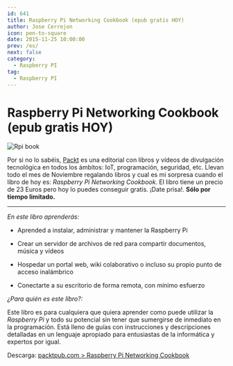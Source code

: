 ```yaml
---
id: 641
title: Raspberry Pi Networking Cookbook (epub gratis HOY)
author: Jose Cerrejon
icon: pen-to-square
date: 2015-11-25 10:00:00
prev: /es/
next: false
category:
  - Raspberry PI
tag:
  - Raspberry PI
---
```


# Raspberry Pi Networking Cookbook (epub gratis HOY)

![Rpi book](/images/2015/11/rpi_book.png)

Por si no lo sabéis, [Packt](https://www.packtpub.com) es una editorial con libros y vídeos de divulgación tecnológica en todos los ámbitos: IoT, programación, seguridad, etc. Llevan todo el mes de Noviembre regalando libros y cual es mi sorpresa cuando el libro de hoy es: *Raspberry Pi Networking Cookbook*. El libro tiene un precio de 23 Euros pero hoy lo puedes conseguir gratis. ¡Date prisa!. **Sólo por tiempo limitado.**

- - -
*En este libro aprenderás:*

* Aprended a instalar, administrar y mantener la Raspberry Pi

* Crear un servidor de archivos de red para compartir documentos, música y vídeos

* Hospedar un portal web, wiki colaborativo o incluso su propio punto de acceso inalámbrico

* Conectarte a su escritorio de forma remota, con mínimo esfuerzo
 

*¿Para quién es este libro?:*

Este libro es para cualquiera que quiera aprender como puede utilizar la *Raspberry Pi* y todo su potencial sin tener que sumergirse de inmediato en la programación. Está lleno de guías con instrucciones y descripciones detalladas en un lenguaje apropiado para entusiastas de la informática y expertos por igual.

Descarga: [packtpub.com > Raspberry Pi Networking Cookbook](https://www.packtpub.com/packt/offers/free-learning)